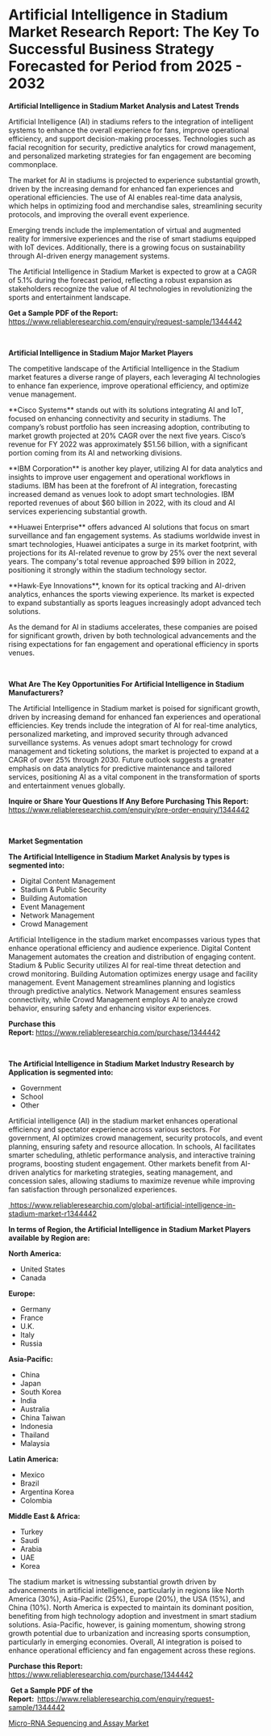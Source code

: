 <p><h1>Artificial Intelligence in Stadium Market Research Report: The Key To Successful Business Strategy Forecasted for Period from 2025 - 2032</h1></p><p><strong>Artificial Intelligence in Stadium Market Analysis and Latest Trends</strong></p>
<p><p>Artificial Intelligence (AI) in stadiums refers to the integration of intelligent systems to enhance the overall experience for fans, improve operational efficiency, and support decision-making processes. Technologies such as facial recognition for security, predictive analytics for crowd management, and personalized marketing strategies for fan engagement are becoming commonplace.</p><p>The market for AI in stadiums is projected to experience substantial growth, driven by the increasing demand for enhanced fan experiences and operational efficiencies. The use of AI enables real-time data analysis, which helps in optimizing food and merchandise sales, streamlining security protocols, and improving the overall event experience. </p><p>Emerging trends include the implementation of virtual and augmented reality for immersive experiences and the rise of smart stadiums equipped with IoT devices. Additionally, there is a growing focus on sustainability through AI-driven energy management systems.</p><p>The Artificial Intelligence in Stadium Market is expected to grow at a CAGR of 5.1% during the forecast period, reflecting a robust expansion as stakeholders recognize the value of AI technologies in revolutionizing the sports and entertainment landscape.</p></p>
<p><strong>Get a Sample PDF of the Report:&nbsp;</strong> <a href="https://www.reliableresearchiq.com/enquiry/request-sample/1344442?utm_campaign=2927&utm_medium=2&utm_source=Github&utm_content=ia&utm_term=24032025&utm_id=artificial-intelligence-in-stadium">https://www.reliableresearchiq.com/enquiry/request-sample/1344442</a></p>
<p>&nbsp;</p>
<p><strong>Artificial Intelligence in Stadium Major Market Players</strong></p>
<p><p>The competitive landscape of the Artificial Intelligence in the Stadium market features a diverse range of players, each leveraging AI technologies to enhance fan experience, improve operational efficiency, and optimize venue management. </p><p>**Cisco Systems** stands out with its solutions integrating AI and IoT, focused on enhancing connectivity and security in stadiums. The company’s robust portfolio has seen increasing adoption, contributing to market growth projected at 20% CAGR over the next five years. Cisco’s revenue for FY 2022 was approximately $51.56 billion, with a significant portion coming from its AI and networking divisions.</p><p>**IBM Corporation** is another key player, utilizing AI for data analytics and insights to improve user engagement and operational workflows in stadiums. IBM has been at the forefront of AI integration, forecasting increased demand as venues look to adopt smart technologies. IBM reported revenues of about $60 billion in 2022, with its cloud and AI services experiencing substantial growth.</p><p>**Huawei Enterprise** offers advanced AI solutions that focus on smart surveillance and fan engagement systems. As stadiums worldwide invest in smart technologies, Huawei anticipates a surge in its market footprint, with projections for its AI-related revenue to grow by 25% over the next several years. The company's total revenue approached $99 billion in 2022, positioning it strongly within the stadium technology sector.</p><p>**Hawk-Eye Innovations**, known for its optical tracking and AI-driven analytics, enhances the sports viewing experience. Its market is expected to expand substantially as sports leagues increasingly adopt advanced tech solutions. </p><p>As the demand for AI in stadiums accelerates, these companies are poised for significant growth, driven by both technological advancements and the rising expectations for fan engagement and operational efficiency in sports venues.</p></p>
<p>&nbsp;</p>
<p><strong>What Are The Key Opportunities For Artificial Intelligence in Stadium Manufacturers?</strong></p>
<p><p>The Artificial Intelligence in Stadium market is poised for significant growth, driven by increasing demand for enhanced fan experiences and operational efficiencies. Key trends include the integration of AI for real-time analytics, personalized marketing, and improved security through advanced surveillance systems. As venues adopt smart technology for crowd management and ticketing solutions, the market is projected to expand at a CAGR of over 25% through 2030. Future outlook suggests a greater emphasis on data analytics for predictive maintenance and tailored services, positioning AI as a vital component in the transformation of sports and entertainment venues globally.</p></p>
<p><strong>Inquire or Share Your Questions If Any Before Purchasing This Report:</strong> <a href="https://www.reliableresearchiq.com/enquiry/pre-order-enquiry/1344442?utm_campaign=2927&utm_medium=2&utm_source=Github&utm_content=ia&utm_term=24032025&utm_id=artificial-intelligence-in-stadium">https://www.reliableresearchiq.com/enquiry/pre-order-enquiry/1344442</a></p>
<p>&nbsp;</p>
<p><strong>Market Segmentation</strong></p>
<p><strong>The Artificial Intelligence in Stadium Market Analysis by types is segmented into:</strong></p>
<p><ul><li>Digital Content Management</li><li>Stadium & Public Security</li><li>Building Automation</li><li>Event Management</li><li>Network Management</li><li>Crowd Management</li></ul></p>
<p><p>Artificial Intelligence in the stadium market encompasses various types that enhance operational efficiency and audience experience. Digital Content Management automates the creation and distribution of engaging content. Stadium & Public Security utilizes AI for real-time threat detection and crowd monitoring. Building Automation optimizes energy usage and facility management. Event Management streamlines planning and logistics through predictive analytics. Network Management ensures seamless connectivity, while Crowd Management employs AI to analyze crowd behavior, ensuring safety and enhancing visitor experiences.</p></p>
<p><strong>Purchase this Report:&nbsp;</strong><a href="https://www.reliableresearchiq.com/purchase/1344442?utm_campaign=2927&utm_medium=2&utm_source=Github&utm_content=ia&utm_term=24032025&utm_id=artificial-intelligence-in-stadium">https://www.reliableresearchiq.com/purchase/1344442</a></p>
<p>&nbsp;</p>
<p><strong>The Artificial Intelligence in Stadium Market Industry Research by Application is segmented into:</strong></p>
<p><ul><li>Government</li><li>School</li><li>Other</li></ul></p>
<p><p>Artificial intelligence (AI) in the stadium market enhances operational efficiency and spectator experience across various sectors. For government, AI optimizes crowd management, security protocols, and event planning, ensuring safety and resource allocation. In schools, AI facilitates smarter scheduling, athletic performance analysis, and interactive training programs, boosting student engagement. Other markets benefit from AI-driven analytics for marketing strategies, seating management, and concession sales, allowing stadiums to maximize revenue while improving fan satisfaction through personalized experiences.</p></p>
<p><a href="https://www.reliableresearchiq.com/global-artificial-intelligence-in-stadium-market-r1344442?utm_campaign=2927&utm_medium=2&utm_source=Github&utm_content=ia&utm_term=24032025&utm_id=artificial-intelligence-in-stadium">&nbsp;https://www.reliableresearchiq.com/global-artificial-intelligence-in-stadium-market-r1344442</a></p>
<p><strong>In terms of Region, the Artificial Intelligence in Stadium Market Players available by Region are:</strong></p>
<p>
    <p> <strong> North America: </strong>
        <ul>
            <li>United States</li>
            <li>Canada</li>
        </ul>
        </p> 
    <p> <strong> Europe: </strong>
        <ul>
            <li>Germany</li>
            <li>France</li>
            <li>U.K.</li>
            <li>Italy</li>
            <li>Russia</li>
        </ul>
        </p> 
    <p> <strong> Asia-Pacific: </strong>
        <ul>
            <li>China</li>
            <li>Japan</li>
            <li>South Korea</li>
            <li>India</li>
            <li>Australia</li>
            <li>China Taiwan</li>
            <li>Indonesia</li>
            <li>Thailand</li>
            <li>Malaysia</li>
        </ul>
        </p> 
    <p> <strong> Latin America: </strong>
        <ul>
            <li>Mexico</li>
            <li>Brazil</li>
            <li>Argentina Korea</li>
            <li>Colombia</li>
        </ul>
        </p> 
    <p> <strong> Middle East & Africa: </strong>
        <ul>
            <li>Turkey</li>
            <li>Saudi</li>
            <li>Arabia</li>
            <li>UAE</li>
            <li>Korea</li>
        </ul>
    </p>
    </p>
<p><p>The stadium market is witnessing substantial growth driven by advancements in artificial intelligence, particularly in regions like North America (30%), Asia-Pacific (25%), Europe (20%), the USA (15%), and China (10%). North America is expected to maintain its dominant position, benefiting from high technology adoption and investment in smart stadium solutions. Asia-Pacific, however, is gaining momentum, showing strong growth potential due to urbanization and increasing sports consumption, particularly in emerging economies. Overall, AI integration is poised to enhance operational efficiency and fan engagement across these regions.</p></p>
<p><strong>Purchase this Report: </strong><a href="https://www.reliableresearchiq.com/purchase/1344442?utm_campaign=2927&utm_medium=2&utm_source=Github&utm_content=ia&utm_term=24032025&utm_id=artificial-intelligence-in-stadium">https://www.reliableresearchiq.com/purchase/1344442</a></p>
<p>&nbsp;<strong>Get a Sample PDF of the Report:&nbsp;&nbsp;</strong><a href="https://www.reliableresearchiq.com/enquiry/request-sample/1344442?utm_campaign=2927&utm_medium=2&utm_source=Github&utm_content=ia&utm_term=24032025&utm_id=artificial-intelligence-in-stadium">https://www.reliableresearchiq.com/enquiry/request-sample/1344442</a></p>
<p><strong></strong></p>
<p><p><a href="https://github.com/bolalfredia7777/Market-Research-Report-List-1/blob/main/micro-rna-sequencing-and-assay-market.md?utm_campaign=2927&utm_medium=2&utm_source=Github&utm_content=ia&utm_term=24032025&utm_id=artificial-intelligence-in-stadium">Micro-RNA Sequencing and Assay Market</a></p></p>